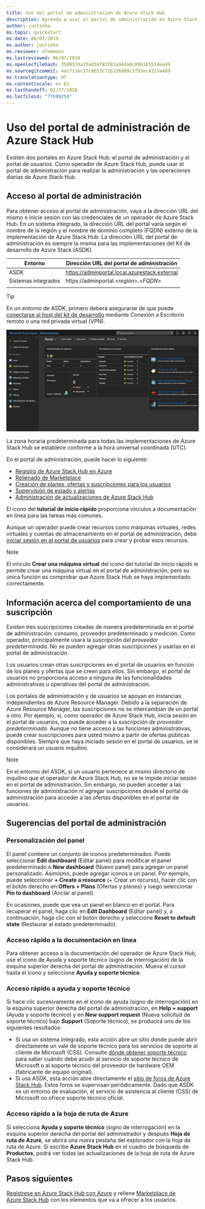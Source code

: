 ```yaml
---
title: Uso del portal de administración de Azure Stack Hub
description: Aprenda a usar el portal de administración en Azure Stack Hub.
author: justinha
ms.topic: quickstart
ms.date: 06/07/2019
ms.author: justinha
ms.reviewer: efemmano
ms.lastreviewed: 06/07/2019
ms.openlocfilehash: 358837da19ad34f82f81a94da0c89b165574ea49
ms.sourcegitcommit: 4ac711ec37c6653c71b126d09c1f93ec4215a489
ms.translationtype: HT
ms.contentlocale: es-ES
ms.lasthandoff: 02/27/2020
ms.locfileid: "77699259"
---
```

# <a name="use-the-administrator-portal-in-azure-stack-hub"></a>Uso del portal de administración de Azure Stack Hub

Existen dos portales en Azure Stack Hub: el portal de administración y el portal de usuarios. Como operador de Azure Stack Hub, puede usar el portal de administración para realizar la administración y las operaciones diarias de Azure Stack Hub.

## <a name="access-the-administrator-portal"></a>Acceso al portal de administración

Para obtener acceso al portal de administración, vaya a la dirección URL del mismo e inicie sesión con las credenciales de un operador de Azure Stack Hub. En un sistema integrado, la dirección URL del portal varía según el nombre de la región y el nombre de dominio completo (FQDN) externo de la implementación de Azure Stack Hub. La dirección URL del portal de administración es siempre la misma para las implementaciones del Kit de desarrollo de Azure Stack (ASDK).

| Entorno | Dirección URL del portal de administración |   
| -- | -- | 
| ASDK| https://adminportal.local.azurestack.external  |
| Sistemas integrados | https://adminportal.&lt;*región*&gt;.&lt;*FQDN*&gt; | 
| | |

> [!TIP]
> En un entorno de ASDK, primero deberá asegurarse de que puede [conectarse al host del kit de desarrollo](../asdk/asdk-connect.md) mediante Conexión a Escritorio remoto o una red privada virtual (VPN).

 ![Portal de administración de Azure Stack Hub](media/azure-stack-manage-portals/admin-portal.png)

La zona horaria predeterminada para todas las implementaciones de Azure Stack Hub se establece conforme a la hora universal coordinada (UTC).

En el portal de administración, puede hacer lo siguiente:

* [Registro de Azure Stack Hub en Azure](azure-stack-registration.md)
* [Rellenado de Marketplace](azure-stack-download-azure-marketplace-item.md)
* [Creación de planes, ofertas y suscripciones para los usuarios](service-plan-offer-subscription-overview.md)
* [Supervisión de estado y alertas](azure-stack-monitor-health.md)
* [Administración de actualizaciones de Azure Stack Hub](azure-stack-updates.md)

El icono del **tutorial de inicio rápido** proporciona vínculos a documentación en línea para las tareas más comunes.

Aunque un operador puede crear recursos como máquinas virtuales, redes virtuales y cuentas de almacenamiento en el portal de administración, debe [iniciar sesión en el portal de usuarios](../user/azure-stack-use-portal.md) para crear y probar esos recursos.

>[!NOTE]
>El vínculo **Crear una máquina virtual** del icono del tutorial de inicio rápido le permite crear una máquina virtual en el portal de administración, pero su única función es comprobar que Azure Stack Hub se haya implementado correctamente.

## <a name="understand-subscription-behavior"></a>Información acerca del comportamiento de una suscripción

Existen tres suscripciones creadas de manera predeterminada en el portal de administración: consumo, proveedor predeterminado y medición. Como operador, principalmente usará la *suscripción del proveedor predeterminada*. No se pueden agregar otras suscripciones y usarlas en el portal de administración.

Los usuarios crean otras suscripciones en el portal de usuarios en función de los planes y ofertas que se creen para ellos. Sin embargo, el portal de usuarios no proporciona acceso a ninguna de las funcionalidades administrativas u operativas del portal de administración.

Los portales de administración y de usuarios se apoyan en instancias independientes de Azure Resource Manager. Debido a la separación de Azure Resource Manager, las suscripciones no se intercambian de un portal a otro. Por ejemplo, si, como operador de Azure Stack Hub, inicia sesión en el portal de usuarios, no puede acceder a la *suscripción de proveedor predeterminada*. Aunque no tiene acceso a las funciones administrativas, puede crear suscripciones para usted mismo a partir de ofertas públicas disponibles. Siempre que haya iniciado sesión en el portal de usuarios, se le considerará un usuario inquilino.

  >[!NOTE]
  >En el entorno del ASDK, si un usuario pertenece al mismo directorio de inquilino que el operador de Azure Stack Hub, no se le impide iniciar sesión en el portal de administración. Sin embargo, no pueden acceder a las funciones de administración ni agregar suscripciones desde el portal de administración para acceder a las ofertas disponibles en el portal de usuarios.

## <a name="administrator-portal-tips"></a>Sugerencias del portal de administración

### <a name="customize-the-dashboard"></a>Personalización del panel

El panel contiene un conjunto de iconos predeterminados. Puede seleccionar **Edit dashboard** (Editar panel) para modificar el panel predeterminado o **New dashboard** (Nuevo panel) para agregar un panel personalizado. Asimismo, puede agregar iconos a un panel. Por ejemplo, puede seleccionar **+ Create a resource** (+ Crear un recurso), hacer clic con el botón derecho en **Offers + Plans** (Ofertas y planes) y luego seleccionar **Pin to dashboard** (Anclar al panel).

En ocasiones, puede que vea un panel en blanco en el portal. Para recuperar el panel, haga clic en **Edit Dashboard** (Editar panel) y, a continuación, haga clic con el botón derecho y seleccione **Reset to default state** (Restaurar al estado predeterminado).

### <a name="quick-access-to-online-documentation"></a>Acceso rápido a la documentación en línea

Para obtener acceso a la documentación del operador de Azure Stack Hub, use el icono de Ayuda y soporte técnico (signo de interrogación) de la esquina superior derecha del portal de administración. Mueva el cursor hasta el icono y seleccione **Ayuda y soporte técnico**.

### <a name="quick-access-to-help-and-support"></a>Acceso rápido a ayuda y soporte técnico

Si hace clic sucesivamente en el icono de ayuda (signo de interrogación) en la esquina superior derecha del portal de administración, en **Help + support** (Ayuda y soporte técnico) y en **New support request** (Nueva solicitud de soporte técnico) bajo **Support** (Soporte técnico), se producirá uno de los siguientes resultados:

- Si usa un sistema integrado, esta acción abre un sitio donde puede abrir directamente un vale de soporte técnico para los servicios de soporte al cliente de Microsoft (CSS). Consulte [dónde obtener soporte técnico](azure-stack-manage-basics.md#where-to-get-support) para saber cuándo debe acudir al servicio de soporte técnico de Microsoft o al soporte técnico del proveedor de hardware OEM (fabricante de equipo original).
- Si usa ASDK, esta acción abre directamente el [sitio de foros de Azure Stack Hub](https://social.msdn.microsoft.com/Forums/home?forum=AzureStack). Estos foros se supervisan periódicamente. Dado que ASDK es un entorno de evaluación, el servicio de asistencia al cliente (CSS) de Microsoft no ofrece soporte técnico oficial.

### <a name="quick-access-to-the-azure-roadmap"></a>Acceso rápido a la hoja de ruta de Azure

Si selecciona **Ayuda y soporte técnico** (signo de interrogación) en la esquina superior derecha del portal del administrador y después **Hoja de ruta de Azure**, se abrirá una nueva pestaña del explorador con la hoja de ruta de Azure. Si escribe **Azure Stack Hub** en el cuadro de búsqueda de **Productos**, podrá ver todas las actualizaciones de la hoja de ruta de Azure Stack Hub.

## <a name="next-steps"></a>Pasos siguientes

[Regístrese en Azure Stack Hub con Azure](azure-stack-registration.md) y rellene [Marketplace de Azure Stack Hub](azure-stack-marketplace.md) con los elementos que va a ofrecer a los usuarios.
